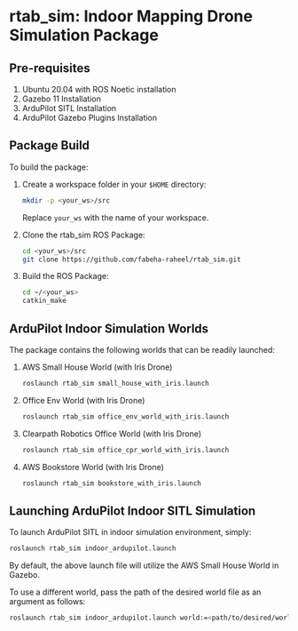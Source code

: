 # rtab_sim: Indoor Mapping Drone Simulation Package

## Pre-requisites

1. Ubuntu 20.04 with ROS Noetic installation
2. Gazebo 11 Installation
3. ArduPilot SITL Installation
4. ArduPilot Gazebo Plugins Installation

## Package Build

To build the package: 

1.  Create a workspace folder in your ```$HOME``` directory:
    ```bash
    mkdir -p <your_ws>/src
    ```
    Replace ```your_ws``` with the name of your workspace.

2.  Clone the rtab_sim ROS Package:
    ```bash
    cd <your_ws>/src
    git clone https://github.com/fabeha-raheel/rtab_sim.git
    ```

3.  Build the ROS Package:
    ```bash
    cd ~/<your_ws>
    catkin_make
    ```

## ArduPilot Indoor Simulation Worlds
The package contains the following worlds that can be readily launched:
1.  AWS Small House World (with Iris Drone)
    ```bash
    roslaunch rtab_sim small_house_with_iris.launch
    ```
2.  Office Env World (with Iris Drone)
    ```bash
    roslaunch rtab_sim office_env_world_with_iris.launch
    ```
3.  Clearpath Robotics Office World (with Iris Drone)
    ```bash
    roslaunch rtab_sim office_cpr_world_with_iris.launch
    ```
4.  AWS Bookstore World (with Iris Drone)
    ```bash
    roslaunch rtab_sim bookstore_with_iris.launch
    ```

## Launching ArduPilot Indoor SITL Simulation
To launch ArduPilot SITL in indoor simulation environment, simply:
```bash
roslaunch rtab_sim indoor_ardupilot.launch
```

By default, the above launch file will utilize the AWS Small House World in Gazebo. 

To use a different world, pass the path of the desired world file as an argument as follows:
```bash
roslaunch rtab_sim indoor_ardupilot.launch world:=<path/to/desired/world/file>
```

